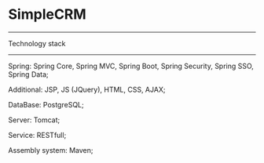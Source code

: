 # SimpleCRM
***
Technology stack
***
Spring: Spring Core, Spring MVC, Spring Boot, Spring Security, Spring SSO, Spring Data;

Additional: JSP, JS (JQuery), HTML, CSS, AJAX;

DataBase: PostgreSQL;

Server: Tomcat;

Service: RESTfull;

Assembly system: Maven;




